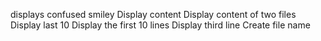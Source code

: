 displays confused smiley
Display content
Display content of two files
Display last 10
Display the first 10 lines
Display third line
Create file name
